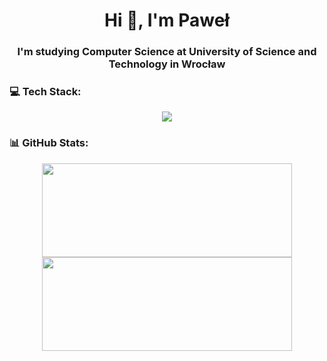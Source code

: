 <h1 align="center">Hi 👋, I'm Paweł</h1>
<h3 align="center">I'm studying Computer Science at University of Science and Technology in Wrocław</h3>

### 💻 Tech Stack:  
<p align="center">
  <a href="https://skillicons.dev">
    <img src="https://skillicons.dev/icons?i=androidstudio,kotlin,java,spring,git" />
  </a>
</p>

### 📊 GitHub Stats:

<p align="center">
  <img src="https://github-readme-stats.vercel.app/api?username=paolo2000h&theme=vue-dark&hide_border=true&include_all_commits=false&count_private=true" height="150" width="400"/>
  <img src="https://github-readme-stats.vercel.app/api/top-langs/?username=paolo2000h&theme=vue-dark&hide_border=true&include_all_commits=false&count_private=true&layout=compact" height="150" width="400"/>
</p>

